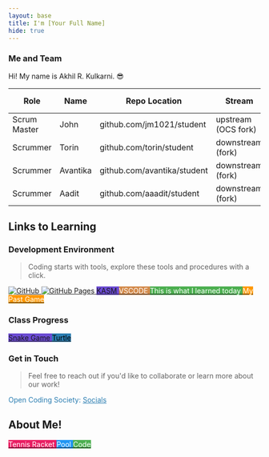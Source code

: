 ```yaml
---
layout: base
title: I'm [Your Full Name]
hide: true
---
```


### Me and Team

Hi! My name is Akhil R. Kulkarni. 😎

| Role         | Name     | Repo Location                       | Stream                | Repo Name |
|--------------|----------|-------------------------------------|-----------------------|-----------|
| Scrum Master | John     | github.com/jm1021/student           | upstream (OCS fork)   | student   |
| Scrummer     | Torin    | github.com/torin/student            | downstream (fork)     | student   |
| Scrummer     | Avantika | github.com/avantika/student         | downstream (fork)     | student   |
| Scrummer     | Aadit    | github.com/aaadit/student           | downstream (fork)     | student   |


## Links to Learning

### Development Environment

> Coding starts with tools, explore these tools and procedures with a click.

<a href="https://github.com/Open-Coding-Society/student">
    <img src="https://img.shields.io/badge/GitHub-181717?logo=github&logoColor=white" alt="GitHub">
</a>
<a href="https://open-coding-society.github.io/student">
    <img src="https://img.shields.io/badge/GitHub%20Pages-327FC7?logo=github&logoColor=white" alt="GitHub Pages">
</a>
<a href="https://kasm.opencodingsociety.com/" class="button small" style="background-color: #6b4bd3ff">
    KASM
</a>
<a href="https://vscode.dev/" class="button small" style="background-color: #d38a4bff">
    <span style="color: #FFFFFF">VSCODE</span>
</a>

<!-- New button for today's learning -->
<a href="https://www.markdownguide.org/cheat-sheet/" class="button small" style="background-color: #4CAF50; margin-top: 10px;">
    <span style="color: #FFFFFF">This is what I learned today</span>
</a>

<!-- New button for past game -->
<a href="https://akhilkulkarni123.github.io/Akhil_2025_1/gamify/adventureGame" class="button small" style="background-color: #FF9800; margin-top: 10px;">
    <span style="color: #FFFFFF">My Past Game</span>
</a>

<br>


### Class Progress

<a href="{{site.baseurl}}/snake" class="button small" style="background-color: #6b4bd3ff">
    Snake Game
</a>
<a href="{{site.baseurl}}/turtle" class="button small" style="background-color: #2A7DB1">
    <span style="color: #000000">Turtle</span>
</a>

<br>

<!-- Contact Section -->
### Get in Touch

> Feel free to reach out if you'd like to collaborate or learn more about our work!

<p style="color: #2A7DB1;">Open Coding Society: <a href="https://opencodingsociety.com" style="color: #2A7DB1; text-decoration: underline;">Socials</a></p>


<!-- About Me Section -->
## About Me!

<!-- Tennis Racket Button -->
<a href="https://upload.wikimedia.org/wikipedia/commons/3/3d/Tennis_Racket_and_Balls.jpg" class="button small" style="background-color: #E91E63; margin-top: 10px;">
    <span style="color: #FFFFFF">Tennis Racket</span>
</a>

<!-- Pool Button -->
<a href="https://upload.wikimedia.org/wikipedia/commons/0/0e/Swimming_pool_with_lane_markings.jpg" class="button small" style="background-color: #2196F3; margin-top: 10px;">
    <span style="color: #FFFFFF">Pool</span>
</a>

<!-- Picture of Code Button -->
<a href="https://upload.wikimedia.org/wikipedia/commons/6/6a/JavaScript_code.png" class="button small" style="background-color: #4CAF50; margin-top: 10px;">
    <span style="color: #FFFFFF">Code</span>
</a>

